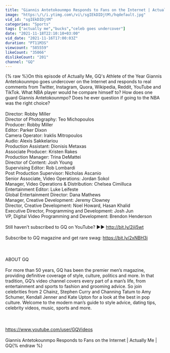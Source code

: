 ```yaml
---
title: "Giannis Antetokounmpo Responds to Fans on the Internet | Actually Me | GQ"
image: "https:\/\/i.ytimg.com\/vi\/sgIEkDIDjtM\/hqdefault.jpg"
vid_id: "sgIEkDIDjtM"
categories: "Sports"
tags: ["actually me","bucks","celeb goes undercover"]
date: "2021-11-18T22:10:10+03:00"
vid_date: "2021-11-16T17:00:03Z"
duration: "PT11M3S"
viewcount: "585559"
likeCount: "35066"
dislikeCount: "201"
channel: "GQ"
---
```

{% raw %}On this episode of Actually Me, GQ's Athlete of the Year Giannis Antetokounmpo goes undercover on the Internet and responds to real comments from Twitter, Instagram, Quora, Wikipedia, Reddit, YouTube and TikTok. What NBA player would he compare himself to? How does one guard Giannis Antetokounmpo? Does he ever question if going to the NBA was the right choice?<br /><br />Director: Robby Miller<br />Director of Photography: Teo Michopoulos<br />Producer: Robby Miller <br />Editor: Parker Dixon<br />Camera Operator:  Iraklis Mitropoulos<br />Audio: Alexis Sakkelariou<br />Production Assistant: Dionisis Metaxas<br />Associate Producer: Kristen Rakes<br />Production Manager: Trina DeMattei<br />Director of Content: Josh Young<br />Supervising Editor: Rob Lombardi<br />Post Production Supervisor: Nicholas Ascanio<br />Senior Associate, Video Operations: Jordan Sokol<br />Manager, Video Operations &amp; Distribution: Chelsea Cimilluca<br />Entertainment Editor: Luke Leifeste <br />Global Entertainment Director: Dana Mathews<br />Manager, Creative Development: Jeremy Clowney<br />Director, Creative Development: Noel Howard, Hasan Khalid <br />Executive Director, Programming and Development: Josh Jun<br />VP, Digital Video Programming and Development: Brendon Henderson<br /><br />Still haven’t subscribed to GQ on YouTube? ►► <a rel="nofollow" target="blank" href="http://bit.ly/2iij5wt">http://bit.ly/2iij5wt</a><br /><br />Subscribe to GQ magazine and get rare swag: <a rel="nofollow" target="blank" href="https://bit.ly/2xNBH3i">https://bit.ly/2xNBH3i</a><br /><br /><br /><br />ABOUT GQ<br /><br />For more than 50 years, GQ has been the premier men’s magazine, providing definitive coverage of style, culture, politics and more. In that tradition, GQ’s video channel covers every part of a man’s life, from entertainment and sports to fashion and grooming advice. So join celebrities from 2 Chainz, Stephen Curry and Channing Tatum to Amy Schumer, Kendall Jenner and Kate Upton for a look at the best in pop culture. Welcome to the modern man’s guide to style advice, dating tips, celebrity videos, music, sports and more.<br /><br /><br /><br /><a rel="nofollow" target="blank" href="https://www.youtube.com/user/GQVideos">https://www.youtube.com/user/GQVideos</a><br /><br />Giannis Antetokounmpo Responds to Fans on the Internet | Actually Me | GQ{% endraw %}
